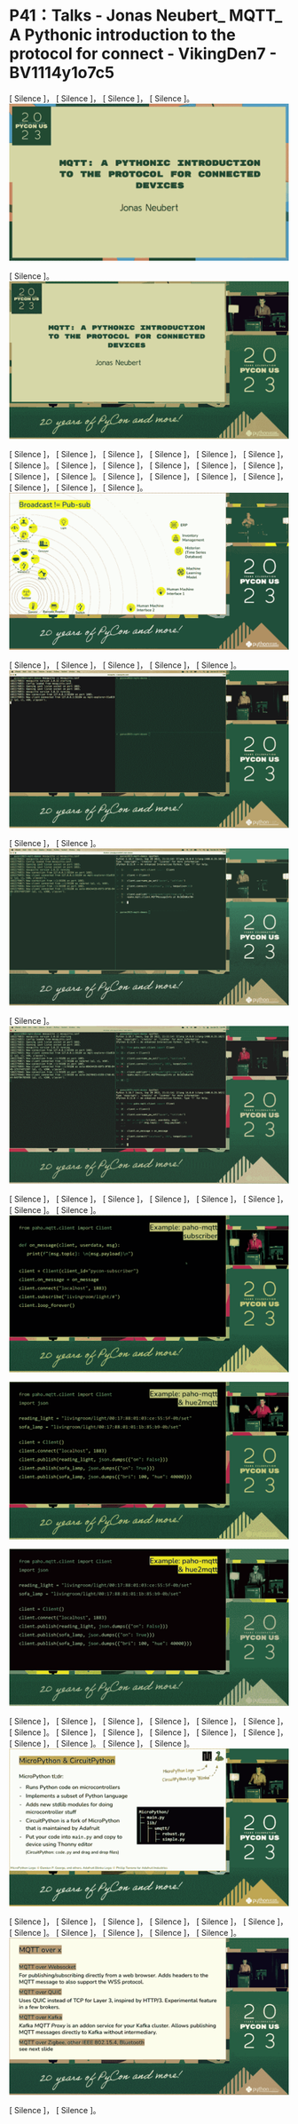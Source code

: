 # P41：Talks - Jonas Neubert_ MQTT_ A Pythonic introduction to the protocol for connect - VikingDen7 - BV1114y1o7c5

 [ Silence ]， [ Silence ]， [ Silence ]， [ Silence ]。
![](img/68f3a269f6f8c4e90b42d21cb573a94b_1.png)

 [ Silence ]。
![](img/68f3a269f6f8c4e90b42d21cb573a94b_3.png)

 [ Silence ]， [ Silence ]， [ Silence ]， [ Silence ]， [ Silence ]， [ Silence ]， [ Silence ]。 [ Silence ]， [ Silence ]， [ Silence ]， [ Silence ]， [ Silence ]， [ Silence ]， [ Silence ]。 [ Silence ]， [ Silence ]， [ Silence ]， [ Silence ]， [ Silence ]， [ Silence ]， [ Silence ]。
![](img/68f3a269f6f8c4e90b42d21cb573a94b_5.png)

 [ Silence ]， [ Silence ]， [ Silence ]， [ Silence ]， [ Silence ]。
![](img/68f3a269f6f8c4e90b42d21cb573a94b_7.png)

 [ Silence ]， [ Silence ]。
![](img/68f3a269f6f8c4e90b42d21cb573a94b_9.png)

 [ Silence ]。
![](img/68f3a269f6f8c4e90b42d21cb573a94b_11.png)

 [ Silence ]， [ Silence ]， [ Silence ]， [ Silence ]， [ Silence ]， [ Silence ]， [ Silence ]。 [ Silence ]。
![](img/68f3a269f6f8c4e90b42d21cb573a94b_13.png)

![](img/68f3a269f6f8c4e90b42d21cb573a94b_14.png)

![](img/68f3a269f6f8c4e90b42d21cb573a94b_15.png)

 [ Silence ]， [ Silence ]， [ Silence ]， [ Silence ]， [ Silence ]， [ Silence ]， [ Silence ]。 [ Silence ]， [ Silence ]， [ Silence ]， [ Silence ]， [ Silence ]， [ Silence ]， [ Silence ]。 [ Silence ]， [ Silence ]。
![](img/68f3a269f6f8c4e90b42d21cb573a94b_17.png)

 [ Silence ]， [ Silence ]， [ Silence ]， [ Silence ]， [ Silence ]， [ Silence ]， [ Silence ]。 [ Silence ]， [ Silence ]， [ Silence ]， [ Silence ]。
![](img/68f3a269f6f8c4e90b42d21cb573a94b_19.png)

 [ Silence ]， [ Silence ]。
